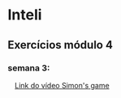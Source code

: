# Inteli

## Exercícios módulo 4

### semana 3:
&emsp;[Link do vídeo Simon's game](https://drive.google.com/file/d/1JFyEsvseaPnbHQDQ0KZ0yW_PD7_yHSb3/view?usp=drive_link)
